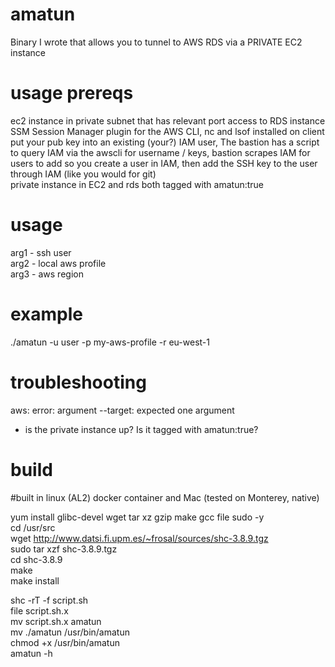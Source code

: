 # amatun
Binary I wrote that allows you to tunnel to AWS RDS via a PRIVATE EC2 instance

# usage prereqs
ec2 instance in private subnet that has relevant port access to RDS instance  
SSM Session Manager plugin for the AWS CLI, nc and lsof installed on client  
put your pub key into an existing (your?) IAM user, The bastion has a script to query IAM via the awscli for username / keys, bastion scrapes IAM for users to add
so you create a user in IAM, then add the SSH key to the user through IAM (like you would for git)  
private instance in EC2 and rds both tagged with amatun:true  

# usage
arg1 - ssh user  
arg2 - local aws profile  
arg3 - aws region  

# example  
./amatun -u user -p my-aws-profile -r eu-west-1  


# troubleshooting
aws: error: argument --target: expected one argument
- is the private instance up? Is it tagged with amatun:true?

# build
#built in linux (AL2) docker container and Mac (tested on Monterey, native)  

yum install glibc-devel wget tar xz gzip make gcc file sudo -y  
cd /usr/src  
wget http://www.datsi.fi.upm.es/~frosal/sources/shc-3.8.9.tgz  
sudo tar xzf shc-3.8.9.tgz  
cd shc-3.8.9  
make  
make install  

shc -rT -f script.sh  
file script.sh.x  
mv script.sh.x amatun  
mv ./amatun /usr/bin/amatun  
chmod +x /usr/bin/amatun  
amatun -h  
